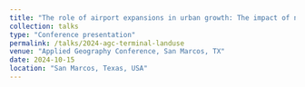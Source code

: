```yaml
---
title: "The role of airport expansions in urban growth: The impact of new terminals on local land use"
collection: talks
type: "Conference presentation"
permalink: /talks/2024-agc-terminal-landuse
venue: "Applied Geography Conference, San Marcos, TX"
date: 2024-10-15
location: "San Marcos, Texas, USA"
---
```

